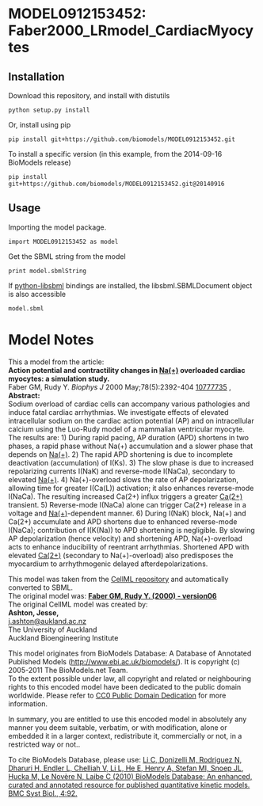 # MODEL0912153452: Faber2000_LRmodel_CardiacMyocytes

## Installation

Download this repository, and install with distutils

`python setup.py install`

Or, install using pip

`pip install git+https://github.com/biomodels/MODEL0912153452.git`

To install a specific version (in this example, from the 2014-09-16 BioModels release)

`pip install git+https://github.com/biomodels/MODEL0912153452.git@20140916`

## Usage

Importing the model package.

`import MODEL0912153452 as model`

Get the SBML string from the model

`print model.sbmlString`

If [python-libsbml](https://pypi.python.org/pypi/python-libsbml) bindings are
installed, the libsbml.SBMLDocument object is also accessible

`model.sbml`


# Model Notes


This a model from the article:  
**Action potential and contractility changes in [Na(+)](i) overloaded cardiac myocytes: a simulation study.**   
Faber GM, Rudy Y. _Biophys J_ 2000 May;78(5):2392-404
[10777735](http://www.ncbi.nlm.nih.gov/pubmed/10777735) ,  
**Abstract:**   
Sodium overload of cardiac cells can accompany various pathologies and induce
fatal cardiac arrhythmias. We investigate effects of elevated intracellular
sodium on the cardiac action potential (AP) and on intracellular calcium using
the Luo-Rudy model of a mammalian ventricular myocyte. The results are: 1)
During rapid pacing, AP duration (APD) shortens in two phases, a rapid phase
without Na(+) accumulation and a slower phase that depends on [Na(+)](i). 2)
The rapid APD shortening is due to incomplete deactivation (accumulation) of
I(Ks). 3) The slow phase is due to increased repolarizing currents I(NaK) and
reverse-mode I(NaCa), secondary to elevated [Na(+)](i). 4) Na(+)-overload
slows the rate of AP depolarization, allowing time for greater I(Ca(L))
activation; it also enhances reverse-mode I(NaCa). The resulting increased
Ca(2+) influx triggers a greater [Ca(2+)](i) transient. 5) Reverse-mode
I(NaCa) alone can trigger Ca(2+) release in a voltage and [Na(+)](i)-dependent
manner. 6) During I(NaK) block, Na(+) and Ca(2+) accumulate and APD shortens
due to enhanced reverse-mode I(NaCa); contribution of I(K(Na)) to APD
shortening is negligible. By slowing AP depolarization (hence velocity) and
shortening APD, Na(+)-overload acts to enhance inducibility of reentrant
arrhythmias. Shortened APD with elevated [Ca(2+)](i) (secondary to
Na(+)-overload) also predisposes the myocardium to arrhythmogenic delayed
afterdepolarizations.

This model was taken from the [CellML
repository](http://www.cellml.org/models) and automatically converted to SBML.  
The original model was: [ **Faber GM, Rudy Y. (2000) - version06**
](http://www.cellml.org/models/faber_rudy_2000_version06)  
The original CellML model was created by:  
**Ashton, Jesse,**   
j.ashton@aukland.ac.nz  
The University of Auckland  
Auckland Bioengineering Institute  

This model originates from BioModels Database: A Database of Annotated
Published Models (http://www.ebi.ac.uk/biomodels/). It is copyright (c)
2005-2011 The BioModels.net Team.  
To the extent possible under law, all copyright and related or neighbouring
rights to this encoded model have been dedicated to the public domain
worldwide. Please refer to [CC0 Public Domain
Dedication](http://creativecommons.org/publicdomain/zero/1.0/) for more
information.

In summary, you are entitled to use this encoded model in absolutely any
manner you deem suitable, verbatim, or with modification, alone or embedded it
in a larger context, redistribute it, commercially or not, in a restricted way
or not..  
  
To cite BioModels Database, please use: [Li C, Donizelli M, Rodriguez N,
Dharuri H, Endler L, Chelliah V, Li L, He E, Henry A, Stefan MI, Snoep JL,
Hucka M, Le Novère N, Laibe C (2010) BioModels Database: An enhanced, curated
and annotated resource for published quantitative kinetic models. BMC Syst
Biol., 4:92.](http://www.ncbi.nlm.nih.gov/pubmed/20587024)


